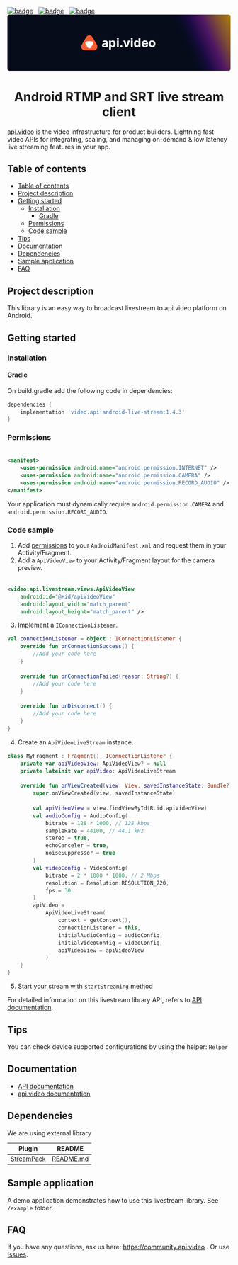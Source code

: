 <!--<documentation_excluded>-->
[![badge](https://img.shields.io/twitter/follow/api_video?style=social)](https://twitter.com/intent/follow?screen_name=api_video)
&nbsp; [![badge](https://img.shields.io/github/stars/apivideo/api.video-android-live-stream?style=social)](https://github.com/apivideo/api.video-android-live-stream)
&nbsp; [![badge](https://img.shields.io/discourse/topics?server=https%3A%2F%2Fcommunity.api.video)](https://community.api.video)
![](https://github.com/apivideo/.github/blob/main/assets/apivideo_banner.png)
<h1 align="center">Android RTMP and SRT live stream client</h1>

[api.video](https://api.video) is the video infrastructure for product builders. Lightning fast
video APIs for integrating, scaling, and managing on-demand & low latency live streaming features in
your app.

## Table of contents

- [Table of contents](#table-of-contents)
- [Project description](#project-description)
- [Getting started](#getting-started)
  - [Installation](#installation)
    - [Gradle](#gradle)
  - [Permissions](#permissions)
  - [Code sample](#code-sample)
- [Tips](#tips)
- [Documentation](#documentation)
- [Dependencies](#dependencies)
- [Sample application](#sample-application)
- [FAQ](#faq)

<!--</documentation_excluded>-->
<!--<documentation_only>
---
title: Android live stream module
meta: 
  description: The official Android live stream module for api.video. [api.video](https://api.video/) is the video infrastructure for product builders. Lightning fast video APIs for integrating, scaling, and managing on-demand & low latency live streaming features in your app.
---

# api.video Android Live stream module

[api.video](https://api.video/) is the video infrastructure for product builders. Lightning fast video APIs for integrating, scaling, and managing on-demand & low latency live streaming features in your app.

</documentation_only>-->
## Project description

This library is an easy way to broadcast livestream to api.video platform on Android.

## Getting started

### Installation

#### Gradle

On build.gradle add the following code in dependencies:

```groovy
dependencies {
    implementation 'video.api:android-live-stream:1.4.3'
}
```

### Permissions

```xml

<manifest>
    <uses-permission android:name="android.permission.INTERNET" />
    <uses-permission android:name="android.permission.CAMERA" />
    <uses-permission android:name="android.permission.RECORD_AUDIO" />
</manifest>
```

Your application must dynamically require `android.permission.CAMERA`
and `android.permission.RECORD_AUDIO`.

### Code sample

1. Add [permissions](#permissions) to your `AndroidManifest.xml` and request them in your
   Activity/Fragment.
2. Add a `ApiVideoView` to your Activity/Fragment layout for the camera preview.

```xml

<video.api.livestream.views.ApiVideoView
    android:id="@+id/apiVideoView"
    android:layout_width="match_parent"
    android:layout_height="match_parent" />
```

3. Implement a `IConnectionListener`.

```kotlin
val connectionListener = object : IConnectionListener {
    override fun onConnectionSuccess() {
        //Add your code here
    }

    override fun onConnectionFailed(reason: String?) {
        //Add your code here
    }

    override fun onDisconnect() {
        //Add your code here
    }
}
```

4. Create an `ApiVideoLiveStream` instance.

```kotlin
class MyFragment : Fragment(), IConnectionListener {
    private var apiVideoView: ApiVideoView? = null
    private lateinit var apiVideo: ApiVideoLiveStream

    override fun onViewCreated(view: View, savedInstanceState: Bundle?) {
        super.onViewCreated(view, savedInstanceState)

        val apiVideoView = view.findViewById(R.id.apiVideoView)
        val audioConfig = AudioConfig(
            bitrate = 128 * 1000, // 128 kbps
            sampleRate = 44100, // 44.1 kHz
            stereo = true,
            echoCanceler = true,
            noiseSuppressor = true
        )
        val videoConfig = VideoConfig(
            bitrate = 2 * 1000 * 1000, // 2 Mbps
            resolution = Resolution.RESOLUTION_720,
            fps = 30
        )
        apiVideo =
            ApiVideoLiveStream(
                context = getContext(),
                connectionListener = this,
                initialAudioConfig = audioConfig,
                initialVideoConfig = videoConfig,
                apiVideoView = apiVideoView
            )
    }
}
```

5. Start your stream with `startStreaming` method

For detailed information on this livestream library API, refers
to [API documentation](https://apivideo.github.io/api.video-android-live-stream/).

## Tips

You can check device supported configurations by using the helper: `Helper`

## Documentation

* [API documentation](https://apivideo.github.io/api.video-android-live-stream/)
* [api.video documentation](https://docs.api.video/)

## Dependencies

We are using external library

| Plugin                                                  | README                                                                       |
|---------------------------------------------------------|------------------------------------------------------------------------------|
| [StreamPack](https://github.com/ThibaultBee/StreamPack) | [README.md](https://github.com/ThibaultBee/StreamPack/blob/master/README.md) |

## Sample application

A demo application demonstrates how to use this livestream library. See `/example` folder.

## FAQ

If you have any questions, ask us here:  https://community.api.video . Or use [Issues].


[//]: # (These are reference links used in the body of this note and get stripped out when the markdown processor does its job. There is no need to format nicely because it shouldn't be seen. Thanks SO - http://stackoverflow.com/questions/4823468/store-comments-in-markdown-syntax)

[Issues]: <https://github.com/apivideo/api.video-android-live-stream/issues>
